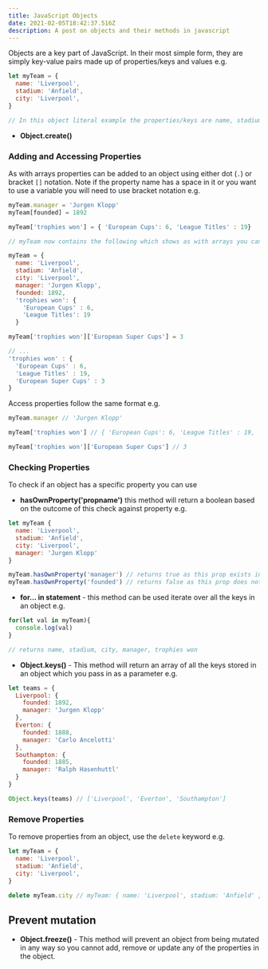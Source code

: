 ```yaml
---
title: JavaScript Objects
date: 2021-02-05T18:42:37.516Z
description: A post on objects and their methods in javascript
---
```

Objects are a key part of JavaScript. In their most simple form, they are simply key-value pairs made up of properties/keys and values e.g.

```javascript
let myTeam = {
  name: 'Liverpool',
  stadium: 'Anfield',
  city: 'Liverpool',
}

// In this object literal example the properties/keys are name, stadium and city with Liverpool, Anfield and Liverpool being the values
```

- **Object.create()**

### Adding and Accessing Properties

As with arrays properties can be added to an object using either dot (`.`) or bracket `[]` notation. Note if the property name has a space in it or you want to use a variable you will need to use bracket notation e.g.

```javascript
myTeam.manager = 'Jurgen Klopp'
myTeam[founded] = 1892

myTeam['trophies won'] = { 'European Cups': 6, 'League Titles' : 19}

// myTeam now contains the following which shows as with arrays you can nest objects inside objects

myTeam = {
  name: 'Liverpool',
  stadium: 'Anfield',
  city: 'Liverpool',
  manager: 'Jurgen Klopp',
  founded: 1892,
  'trophies won': {
    'European Cups' : 6,
    'League Titles': 19
  }

myTeam['trophies won']['European Super Cups'] = 3

// ...
'trophies won' : {
  'European Cups' : 6,
  'League Titles' : 19,
  'European Super Cups' : 3
}

```

Access properties follow the same format e.g.

```javascript
myTeam.manager // 'Jurgen Klopp'

myTeam['trophies won'] // { 'European Cups': 6, 'League Titles' : 19, 'European Super Cups' : 3 }

myTeam['trophies won']['European Super Cups'] // 3

```

### Checking Properties

To check if an object has a specific property you can use 
- **hasOwnProperty('propname')** this method will return a boolean based on the outcome of this check against property e.g.

```javascript
let myTeam {
  name: 'Liverpool',
  stadium: 'Anfield',
  city: 'Liverpool',
  manager: 'Jurgen Klopp'
}

myTeam.hasOwnProperty('manager') // returns true as this prop exists in the object
myTeam.hasOwnProperty('founded') // returns false as this prop does not exist in the object
```

- **for... in statement** - this method can be used iterate over all the keys in an object e.g.

```javascript
for(let val in myTeam){
  console.log(val)
}

// returns name, stadium, city, manager, trophies won
```

- **Object.keys()** - This method will return an array of all the keys stored in an object which you pass in as a parameter e.g. 

```javascript
let teams = {
  Liverpool: {
    founded: 1892,
    manager: 'Jurgen Klopp'
  },
  Everton: {
    founded: 1888,
    manager: 'Carlo Ancelotti'
  },
  Southampton: {
    founded: 1885,
    manager: 'Ralph Hasenhuttl'
  }
}

Object.keys(teams) // ['Liverpool', 'Everton', 'Southampton']
```

### Remove Properties

To remove properties from an object, use the `delete` keyword e.g.

```javascript
let myTeam = {
  name: 'Liverpool',
  stadium: 'Anfield',
  city: 'Liverpool',
}

delete myTeam.city // myTeam: { name: 'Liverpool', stadium: 'Anfield' }
```

## Prevent mutation

- **Object.freeze()** - This method will prevent an object from being mutated in any way so you cannot add, remove or update any of the properties in the object.